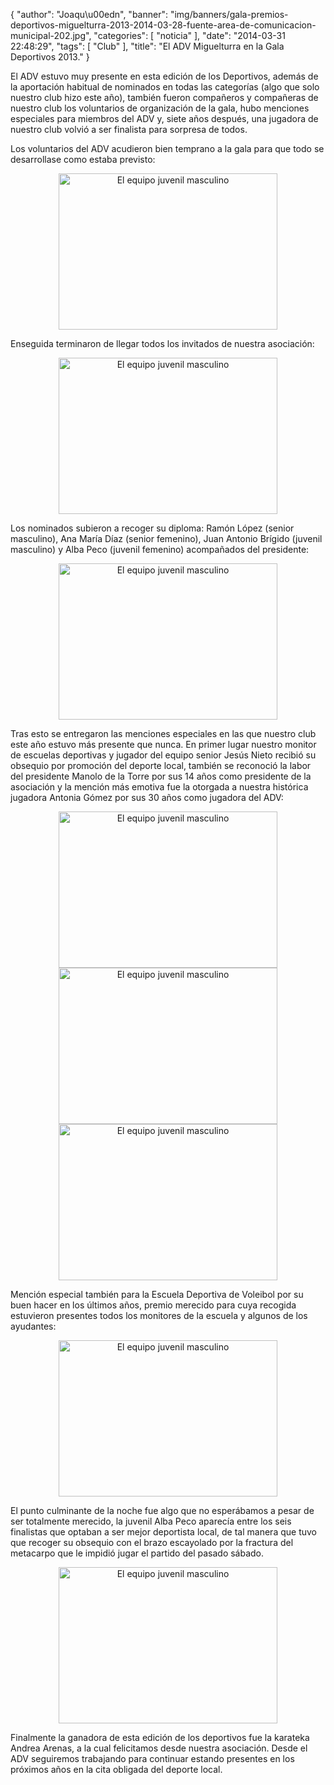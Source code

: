 {
  "author": "Joaqu\u00edn", 
  "banner": "img/banners/gala-premios-deportivos-miguelturra-2013-2014-03-28-fuente-area-de-comunicacion-municipal-202.jpg", 
  "categories": [
    "noticia"
  ], 
  "date": "2014-03-31 22:48:29", 
  "tags": [
    "Club"
  ], 
  "title": "El ADV Miguelturra en la Gala Deportivos 2013."
}

El ADV estuvo muy presente en esta edición de los Deportivos, además de la aportación habitual de nominados en todas las categorías (algo que solo nuestro club hizo este año), también fueron compañeros y compañeras de nuestro club los voluntarios de organización de la gala, hubo menciones especiales para miembros del ADV y, siete años después, una jugadora de nuestro club volvió a ser finalista para sorpresa de todos.

Los voluntarios del ADV acudieron bien temprano a la gala para que todo se desarrollase como estaba previsto:


<center>
<a target="_new" href="http://www.advmiguelturra.org/img/banners/Captura%20de%20pantalla%20-%20310314%20-%2023%3A30%3A45.png"> 
<img alt="El equipo juvenil masculino"  align="center" src="http://www.advmiguelturra.org/img/banners/Captura%20de%20pantalla%20-%20310314%20-%2023%3A30%3A45.png" height="250" width="350"/> </a>
</center>

Enseguida terminaron de llegar todos los invitados de nuestra asociación:

<center>
<a target="_new" href="http://www.advmiguelturra.org/img/banners/Captura%20de%20pantalla%20-%20310314%20-%2023%3A32%3A23.png"> 
<img alt="El equipo juvenil masculino"  align="center" src="http://www.advmiguelturra.org/img/banners/Captura%20de%20pantalla%20-%20310314%20-%2023%3A32%3A23.png" height="250" width="350"/> </a>
</center>

Los nominados subieron a recoger su diploma: Ramón López (senior masculino), Ana María Díaz (senior femenino), Juan Antonio Brígido (juvenil masculino) y Alba Peco (juvenil femenino) acompañados del presidente:

<center>
<a target="_new" href="http://www.advmiguelturra.org/img/banners/gala-premios-deportivos-miguelturra-2013-2014-03-28-fuente-area-de-comunicacion-municipal-104.jpg"> 
<img alt="El equipo juvenil masculino"  align="center" src="http://www.advmiguelturra.org/img/banners/gala-premios-deportivos-miguelturra-2013-2014-03-28-fuente-area-de-comunicacion-municipal-104.jpg" height="250" width="350"/> </a>
</center>

Tras esto se entregaron las menciones especiales en las que nuestro club este año estuvo más presente que nunca. En primer lugar nuestro monitor de escuelas deportivas y jugador del equipo senior Jesús Nieto recibió su obsequio por promoción del deporte local, también se reconoció la labor del presidente Manolo de la Torre por sus 14 años como presidente de la asociación y la mención más emotiva fue la otorgada a nuestra histórica jugadora Antonia Gómez por sus 30 años como jugadora del ADV:

<center>
<a target="_new" href="http://www.advmiguelturra.org/img/banners/gala-premios-deportivos-miguelturra-2013-2014-03-28-fuente-area-de-comunicacion-municipal-128.jpg"> 
<img alt="El equipo juvenil masculino"  align="center" src="http://www.advmiguelturra.org/img/banners/gala-premios-deportivos-miguelturra-2013-2014-03-28-fuente-area-de-comunicacion-municipal-128.jpg" height="250" width="350"/> </a>
</center>

<center>
<a target="_new" href="http://www.advmiguelturra.org/img/banners/gala-premios-deportivos-miguelturra-2013-2014-03-28-fuente-area-de-comunicacion-municipal-134.jpg"> 
<img alt="El equipo juvenil masculino"  align="center" src="http://www.advmiguelturra.org/img/banners/gala-premios-deportivos-miguelturra-2013-2014-03-28-fuente-area-de-comunicacion-municipal-134.jpg" height="250" width="350"/> </a>
</center>

<center>
<a target="_new" href="http://www.advmiguelturra.org/img/banners/gala-premios-deportivos-miguelturra-2013-2014-03-28-fuente-area-de-comunicacion-municipal-144.jpg"> 
<img alt="El equipo juvenil masculino"  align="center" src="http://www.advmiguelturra.org/img/banners/gala-premios-deportivos-miguelturra-2013-2014-03-28-fuente-area-de-comunicacion-municipal-144.jpg" height="250" width="350"/> </a>
</center>

Mención especial también para la Escuela Deportiva de Voleibol por su buen hacer en los últimos años, premio merecido para cuya recogida estuvieron presentes todos los monitores de la escuela y algunos de los ayudantes:

<center>
<a target="_new" href="http://www.advmiguelturra.org/img/banners/gala-premios-deportivos-miguelturra-2013-2014-03-28-fuente-area-de-comunicacion-municipal-170.jpg"> 
<img alt="El equipo juvenil masculino"  align="center" src="http://www.advmiguelturra.org/img/banners/gala-premios-deportivos-miguelturra-2013-2014-03-28-fuente-area-de-comunicacion-municipal-170.jpg" height="250" width="350"/> </a>
</center>

El punto culminante de la noche fue algo que no esperábamos a pesar de ser totalmente merecido, la juvenil Alba Peco aparecía entre los seis finalistas que optaban a ser mejor deportista local, de tal manera que tuvo que recoger su obsequio con el brazo escayolado por la fractura del metacarpo que le impidió jugar el partido del pasado sábado.

<center>
<a target="_new" href="http://www.advmiguelturra.org/img/banners/gala-premios-deportivos-miguelturra-2013-2014-03-28-fuente-area-de-comunicacion-municipal-202.jpg"> 
<img alt="El equipo juvenil masculino"  align="center" src="http://www.advmiguelturra.org/img/banners/gala-premios-deportivos-miguelturra-2013-2014-03-28-fuente-area-de-comunicacion-municipal-202.jpg" height="250" width="350"/> </a>
</center>


Finalmente la ganadora de esta edición de los deportivos fue la karateka Andrea Arenas, a la cual felicitamos desde nuestra asociación. Desde el ADV seguiremos trabajando para continuar estando presentes en los próximos años en la cita obligada del deporte local.


